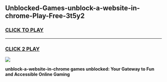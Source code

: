 
## Unblocked-Games-unblock-a-website-in-chrome-Play-Free-3t5y2
<h3>
<a href="https://premium76.site?title=unblock-a-website-in-chrome&ref=10A">CLICK TO PLAY</a></h3>
<hr>

<h3>
<a href="https://premium76.site?title=unblock-a-website-in-chrome&ref=10A">CLICK 2 PLAY</a>
  
</h3>

<a href="https://premium76.site?title=unblock-a-website-in-chrome&ref=10A"><img src="https://clearcache.store/games.png"></a>


**unblock-a-website-in-chrome games unblocked: Your Gateway to Fun and Accessible Online Gaming**
